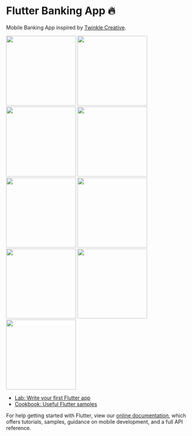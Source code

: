 # Flutter Banking App 🔥

Mobile Banking App inspired by [Twinkle Creative](https://dribbble.com/shots/16369224-Banking-Mobile-App).

<p float="center">
   <img src="https://github.com/martinoyovo/flutter-banking-app/blob/main/screenshots/Simulator%20Screen%20Shot%20-%20iPhone%2013%20-%202022-01-18%20at%2003.22.23.png" width="190"/>
  <img src="https://raw.githubusercontent.com/martinoyovo/flutter-banking-app/main/screenshots/Simulator%20Screen%20Shot%20-%20iPhone%2012%20Pro%20Max%20-%202021-09-13%20at%2019.12.02.png" width="190"/>
  <img src="https://github.com/martinoyovo/flutter-banking-app/blob/main/screenshots/Simulator%20Screen%20Shot%20-%20iPhone%2013%20-%202022-01-18%20at%2003.22.11.png" width="190"/>
    <img src="https://raw.githubusercontent.com/martinoyovo/flutter-banking-app/main/screenshots/Simulator%20Screen%20Shot%20-%20iPhone%2012%20Pro%20Max%20-%202021-10-11%20at%2019.09.37.png" width="190"/>
  <img src="https://github.com/martinoyovo/flutter-banking-app/blob/main/screenshots/Simulator%20Screen%20Shot%20-%20iPhone%2013%20-%202022-01-18%20at%2003.22.27.png" width="190"/>
  <img src="https://github.com/martinoyovo/flutter-banking-app/blob/main/screenshots/Simulator%20Screen%20Shot%20-%20iPhone%2013%20-%202022-01-18%20at%2003.31.07.png" width="190"/>
    <img src="https://raw.githubusercontent.com/martinoyovo/flutter-banking-app/main/screenshots/Simulator%20Screen%20Shot%20-%20iPhone%2012%20Pro%20Max%20-%202021-10-11%20at%2019.09.48.png" width="190"/>
    <img src="https://raw.githubusercontent.com/martinoyovo/flutter-banking-app/main/screenshots/Simulator%20Screen%20Shot%20-%20iPhone%2012%20Pro%20Max%20-%202021-10-11%20at%2019.09.30.png" width="190"/>
      <img src="https://raw.githubusercontent.com/martinoyovo/flutter-banking-app/main/screenshots/Simulator%20Screen%20Shot%20-%20iPhone%2012%20Pro%20Max%20-%202021-10-11%20at%2019.09.52.png" width="190"/>
</p>

- [Lab: Write your first Flutter app](https://flutter.dev/docs/get-started/codelab)
- [Cookbook: Useful Flutter samples](https://flutter.dev/docs/cookbook)

For help getting started with Flutter, view our
[online documentation](https://flutter.dev/docs), which offers tutorials,
samples, guidance on mobile development, and a full API reference.
